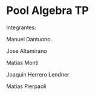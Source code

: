 # Pool Algebra TP

Integrantes:

Manuel Dantuono.

Jose Altamirano

Matias Monti

Joaquin Herrero Lendner

Matias Pierpaoli

